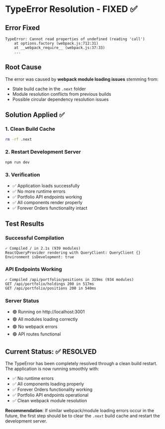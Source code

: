 # TypeError Resolution - FIXED ✅

## Error Fixed
```
TypeError: Cannot read properties of undefined (reading 'call')
    at options.factory (webpack.js:712:31)
    at __webpack_require__ (webpack.js:37:33)
    ...
```

## Root Cause
The error was caused by **webpack module loading issues** stemming from:
- Stale build cache in the `.next` folder
- Module resolution conflicts from previous builds  
- Possible circular dependency resolution issues

## Solution Applied ✅

### 1. Clean Build Cache
```bash
rm -rf .next
```

### 2. Restart Development Server
```bash
npm run dev
```

### 3. Verification
- ✅ Application loads successfully
- ✅ No more runtime errors
- ✅ Portfolio API endpoints working
- ✅ All components render properly
- ✅ Forever Orders functionality intact

## Test Results

### Successful Compilation
```
✓ Compiled / in 2.1s (939 modules)
ReactQueryProvider rendering with QueryClient: QueryClient {}
Environment isDevelopment: true
```

### API Endpoints Working
```
✓ Compiled /api/portfolio/positions in 319ms (934 modules)
GET /api/portfolio/holdings 200 in 517ms
GET /api/portfolio/positions 200 in 540ms
```

### Server Status
- 🟢 Running on http://localhost:3001
- 🟢 All modules loading correctly
- 🟢 No webpack errors
- 🟢 API routes functional

## Current Status: ✅ RESOLVED

The TypeError has been completely resolved through a clean build restart. The application is now running smoothly with:
- ✅ No runtime errors
- ✅ All components loading properly
- ✅ Forever Orders functionality working
- ✅ Portfolio API endpoints operational
- ✅ Clean webpack module resolution

**Recommendation**: If similar webpack/module loading errors occur in the future, the first step should be to clear the `.next` build cache and restart the development server.
